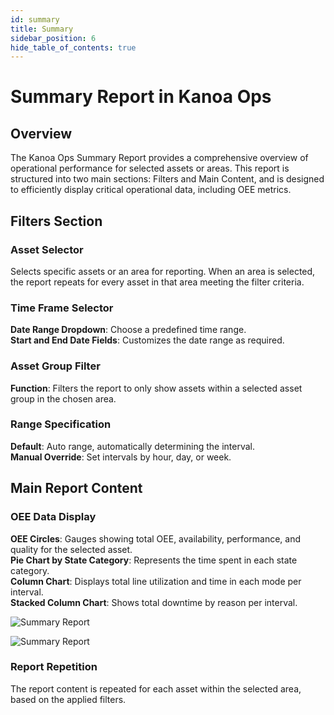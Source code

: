 ```yaml
---
id: summary
title: Summary
sidebar_position: 6
hide_table_of_contents: true
---
```


# Summary Report in Kanoa Ops
## Overview
The Kanoa Ops Summary Report provides a comprehensive overview of operational performance for selected assets or areas. This report is structured into two main sections: Filters and Main Content, and is designed to efficiently display critical operational data, including OEE metrics.

## Filters Section
### Asset Selector
Selects specific assets or an area for reporting.  When an area is selected, the report repeats for every asset in that area meeting the filter criteria.

### Time Frame Selector
**Date Range Dropdown**: Choose a predefined time range.<br />
**Start and End Date Fields**: Customizes the date range as required.

### Asset Group Filter
**Function**: Filters the report to only show assets within a selected asset group in the chosen area.

### Range Specification
**Default**: Auto range, automatically determining the interval.<br />
**Manual Override**: Set intervals by hour, day, or week.

## Main Report Content

### OEE Data Display
**OEE Circles**: Gauges showing total OEE, availability, performance, and quality for the selected asset.<br />
**Pie Chart by State Category**: Represents the time spent in each state category.<br />
**Column Chart**: Displays total line utilization and time in each mode per interval.<br />
**Stacked Column Chart**: Shows total downtime by reason per interval.


![Summary Report](/img/ops-analytics-summary2.png)

![Summary Report](/img/ops-analytics-summary1.png)

### Report Repetition
The report content is repeated for each asset within the selected area, based on the applied filters.



